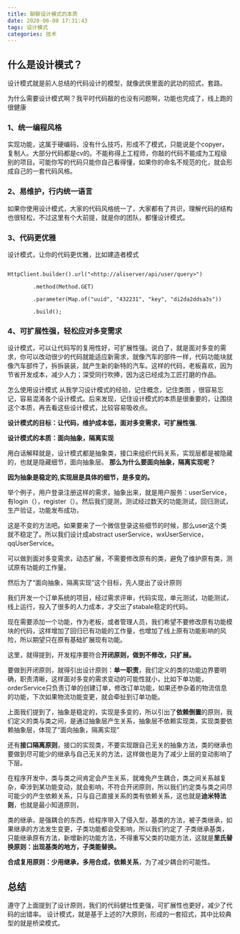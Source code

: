 ```yaml
---
title: 聊聊设计模式的本质
date: 2020-06-08 17:31:43
tags: 设计模式
categories: 技术
---
```

## 什么是设计模式？
设计模式就是前人总结的代码设计的模型，就像武侠里面的武功的招式，套路。

为什么需要设计模式啊？我平时代码敲的也没有问题啊，功能也完成了，线上跑的很健康

### 1、统一编程风格

实现功能，这属于硬编码，没有什么技巧，形成不了模式，只能说是个copyer，复制人。大部分代码都是cv的。不能称得上工程师，你敲的代码不能成为工程级别的项目。可能你写的代码只能你自己看得懂，如果你的命名不规范的化，就会形成自己的一套代码风格。

### 2、易维护，行内统一语言

如果你使用设计模式，大家的代码风格统一了，大家都有了共识，理解代码的结构也很轻松，不过这里有个大前提，就是你的团队，都懂设计模式。

### 3、代码更优雅

设计模式，让你的代码更优雅，比如建造者模式

```

HttpClient.builder().url("<http://aliserver/api/user/query>")

        .method(Method.GET)

        .parameter(Map.of("uuid", "432231", "key", "di2da2ddsa3s"))

        .build();

```



###  4、可扩展性强，轻松应对多变需求

设计模式，可以让代码写的复用性好，可扩展性强。说白了，就是面对多变的需求，你可以改动很少的代码就能适应新需求，就像汽车的部件一样，代码功能块就像汽车部件了，拆拆装装，就产生新的新特的汽车。这样的代码，老板喜欢，因为节省开发成本，减少人力；深受同行吹捧，因为这已经成为工匠打磨的作品。

怎么使用设计模式
从我学习设计模式的经验，记住概念，记住类图 ，很容易忘记，容易混淆各个设计模式。后来发现，记住设计模式的本质是很重要的，让围绕这个本质，再去看这些设计模式，比较容易吸收点。

**设计模式的目标：让代码，维护成本低，面对多变需求，可扩展性强.**

**设计模式的本质：面向抽象，隔离实现**

用白话解释就是，设计模式都是抽象类，接口来组织代码关系，实现层都是被隐藏的，也就是隐藏细节，面向抽象层。
**那么为什么要面向抽象，隔离实现呢？**

**因为抽象是稳定的,实现层是具体的细节，是多变的。**

举个例子，用户登录注册这样的需求，抽象出来，就是用户服务：userService，有login（），register（）。然后我们提测，测试经过数天的功能测试，回归测试，生产验证，功能发布成功，

这是不变的方法吧。如果要来了一个微信登录这些细节的时候，那么user这个类就不稳定了。所以我们设计成abstract userService，wxUserService，qqUserService。

可以做到面对多变需求，动态扩展，不需要修改原有的类，避免了维护原有类，测试原有功能的工作量。

然后为了“面向抽象，隔离实现”这个目标，先人提出了设计原则

我们开发一个订单系统的项目，经过需求评审，代码实现，单元测试，功能测试，线上运行，投入了很多的人力成本，才交出了stabale稳定的代码。

现在需要添加一个功能，作为老板，或者管理人员，我们希望不要修改原有功能模块的代码，这样增加了回归已有功能的工作量，也增加了线上原有功能影响的风险，所以期望只在原有基础扩展现有功能。

这里，就得提到，开发程序要符合**开闭原则，做到不修改，只扩展。**

要做到开闭原则，就得引出设计原则：**单一职责**，我们定义的类的功能边界要明确，职责清晰，这样面对多变的需求变动的可能性就小，比如下单功能，orderService只负责订单的创建订单，修改订单功能，如果还参杂着的物流信息的功能，下次如果物流功能变更，就会牵扯到订单功能。

上面我们提到了，抽象是稳定的，实现是多变的，所以引出了**依赖倒置**的原则，我们定义的类与类之间，是通过抽象层产生关系，抽象层不依赖实现类，实现类要依赖抽象层，体现了“面向抽象，隔离实现”

还有**接口隔离原则**，接口的实现类，不要实现跟自己无关的抽象方法，类的继承也要做到尽可能少的继承与自己无关的方法，这样做也是为了减少上层的变动影响了下层。

在程序开发中，类与类之间肯定会产生关系，就难免产生耦合，类之间关系越复杂，牵涉到某功能变动，就会影响，不符合开闭原则，所以我们约定类与类之间尽可能少的产生依赖关系，只与自己直接关系的类有依赖关系，这也就是**迪米特法则**，也就是最小知道原则，

类的继承，是强耦合的东西，给程序带入了侵入型，基类的方法，被子类继承，如果继承的方法发生变更，子类功能都会受影响，所以我们约定了 子类继承基类，只能继承原有方法，新增新的功能方法，不得重写父类的功能方法，这就是**里氏替换原则：出现基类的地方，子类能替换。**

**合成复用原则：少用继承，多用合成，依赖关系**，为了减少耦合的可能性。

## 总结
遵守了上面提到了设计原则，我们的代码健壮性更强，可扩展性也更好，减少了代码的出错率。
设计模式，就是基于上述的7大原则，形成的一套招式，其中比较典型的就是桥梁模式。